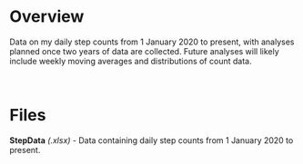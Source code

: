 # Overview

Data on my daily step counts from 1 January 2020 to present, with analyses planned once two years of data are collected. Future analyses will likely include weekly moving averages and distributions of count data.

<br/>

# Files

**StepData** *(.xlsx)* - Data containing daily step counts from 1 January 2020 to present.
